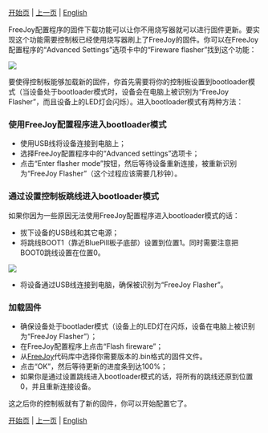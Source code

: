 

[开始页](../README.md) | [上一页](../README.md) | [English](../eng/Firmware-flasher.md)

FreeJoy配置程序的固件下载功能可以让你不用烧写器就可以进行固件更新。要实现这个功能需要控制板已经使用烧写器刷上了FreeJoy的固件。你可以在FreeJoy配置程序的“Advanced Settings”选项卡中的“Fireware flasher”找到这个功能：

![](../images/flasher_tab.png)

要使得控制板能够加载新的固件，你首先需要将你的控制板设置到bootloader模式（当设备处于bootloader模式时，设备会在电脑上被识别为“FreeJoy Flasher”，而且设备上的LED灯会闪烁）。进入bootloader模式有两种方法：

### 使用FreeJoy配置程序进入bootloader模式

* 使用USB线将设备连接到电脑上；
* 选择FreeJoy配置程序中的“Advanced settings”选项卡；
* 点击“Enter flasher mode”按钮，然后等待设备重新连接，被重新识别为“FreeJoy Flasher”（这个过程应该需要几秒钟）。

### 通过设置控制板跳线进入bootloader模式

如果你因为一些原因无法使用FreeJoy配置程序进入bootloader模式的话：

* 拔下设备的USB线和其它电源；
* 将跳线BOOT1（靠近BluePill板子底部）设置到位置1。同时需要注意把BOOT0跳线设置在位置0。

![](../images/flasher_jumper.jpg)

* 将设备通过USB线连接到电脑，确保被识别为“FreeJoy Flasher”。

### 加载固件

* 确保设备处于bootlader模式（设备上的LED灯在闪烁，设备在电脑上被识别为“FreeJoy Flasher”）；
* 在FreeJoy配置程序上点击“Flash fireware”；
* 从[FreeJoy](https://github.com/vostrenkov/FreeJoy/releases)代码库中选择你需要版本的.bin格式的固件文件。
* 点击“OK”，然后等待更新的进度条到达100%；
* 如果你是通过设置跳线进入bootloader模式的话，将所有的跳线还原到位置0，并且重新连接设备。

这之后你的控制板就有了新的固件，你可以开始配置它了。

[开始页](../README.md) | [上一页](../README.md) | [English](../eng/Firmware-flasher.md)
